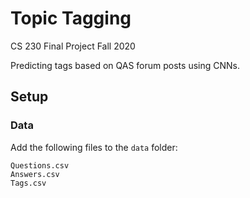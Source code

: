 # Topic Tagging

CS 230 Final Project Fall 2020

Predicting tags based on QAS forum posts using CNNs.

## Setup

### Data

Add the following files to the `data` folder:
```
Questions.csv
Answers.csv
Tags.csv
```

